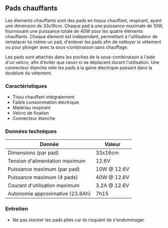 ## Pads chauffants

Les élements chauffants sont des pads en tissus chauffant, respirant, ayant une dimension de 33x16cm. Chaque pad à une puissance maximale de 10W, fournissant une puissance totale de 40W pour les quatre éléments chauffants. Chaque élement est indépendant, permettant à l'utilisateur de remplacer lui même un pad, d'enlever les pads afin de nettoyer le vêtement ou pour plonger avec la sous-combinaison sans chauffage. 

Les pads sont attachés dans les poches de la sous-combinaison à l'aide d'un velcro, afin d'éviter que ceuxi-ci se déplacent durant l'utilisation. Une connecteur étanche relie les pads à la gaine électrique passant dans la doublure du vétement.

### Caractéristiques

- Tissu chauffant intégralement
- Faible consommation électrique
- Matériau respirant
- Velcro de fixation
- Connecteur étanche

### Données techniques 

| Donnée                           | Valeur       |
| -------------------------------- | ------------ |
| Dimensions (par pad)             | 33x16cm      |
| Tension d'alimentation maximum   | 12.6V        |
| Puissance maximum (par pad)      | 10W @ 12.6V  |
| Puissance maximum (4 pads)       | 40W @ 12.6V  |
| Courant d'utilisation maximum    | 3.2A @ 12.6V |
| Autonomie approximative (23.8Ah) | 7h15         |

### Entretien

- Ne pas stocker les pads pliés car ils risquent de s'endommager.
